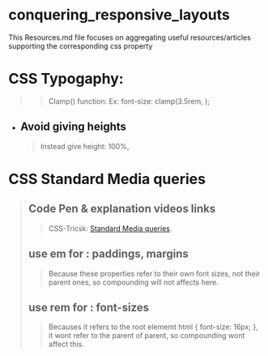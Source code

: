 # conquering_responsive_layouts

This Resources.md file focuses on aggregating useful resources/articles supporting the corresponding css property

# CSS Typogaphy:

>> Clamp() function:
>> Ex: font-size: clamp(3.5rem, );


- ## Avoid giving heights
  > Instead give height: 100%,

# CSS Standard Media queries

> ## Code Pen & explanation videos links
>
> > CSS-Tricsk: [Standard Media queries](https://css-tricks.com/snippets/css/media-queries-for-standard-devices/).
>
> ## use em for : **paddings, margins**
>
> > Because these properties refer to their own font sizes, not their parent ones, so compounding will not affects here.
>
> ## use rem for : **font-sizes**
>
> > Becauses it refers to the root elememt html { font-size: 16px; }, it wont refer to the parent of parent, so compounding wont affect this.
